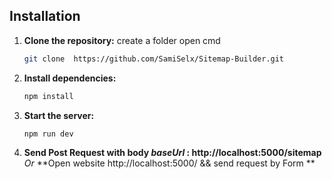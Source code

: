 ## Installation

1. **Clone the repository:**
create a folder
open cmd
   ```bash
   git clone  https://github.com/SamiSelx/Sitemap-Builder.git 
    ```

2. **Install dependencies:**
   ```bash
   npm install
   ```


3. **Start the server:**
      ```bash
   npm run dev
      ```
      
4. **Send Post Request with body *baseUrl* : http://localhost:5000/sitemap**
   *Or* **Open website http://localhost:5000/ && send request by Form **
   

